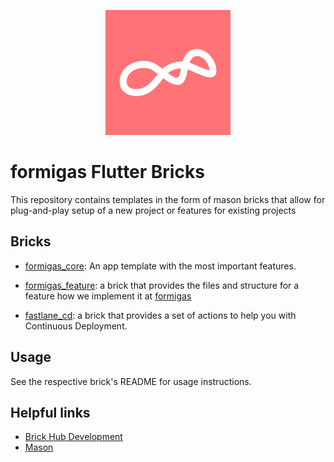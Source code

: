 <p align="center">
<img src="docs/main_logo.png" height="200" alt="Formigas" />
</p>

# formigas Flutter Bricks

This repository contains templates in the form of mason bricks that allow for plug-and-play setup of a new project or
features for existing projects

## Bricks

- [formigas_core][formigas_core_link]: An app template with the most important features.

- [formigas_feature][formigas_feature_repo_link]: a brick that provides the files and structure for a feature how we implement it at [formigas][formigas_link]

- [fastlane_cd][fastlane_cd_repo_link]: a brick that provides a set of actions to help you with Continuous Deployment.

## Usage

See the respective brick's README for usage instructions.

## Helpful links

- [Brick Hub Development][brick_hub_development_link]
- [Mason][mason_link]

[very_good_ventures_link]: https://github.com/VeryGoodOpenSource/very_good_core

[formigas_link]: https://formigas.io

[brick_hub_development_link]: https://docs.brickhub.dev/brick-development

[mason_link]: https://github.com/felangel/mason

[formigas_core_link]: https://github.com/formigas/formigas-flutter-bricks/tree/main/formigas_core

[formigas_feature_repo_link]: ./formigas_feature/README.md

[fastlane_cd_repo_link]: ./fastlane_cd/README.md

[formigas_mvc_link]: https://github.com/formigas/formigas_mvc
